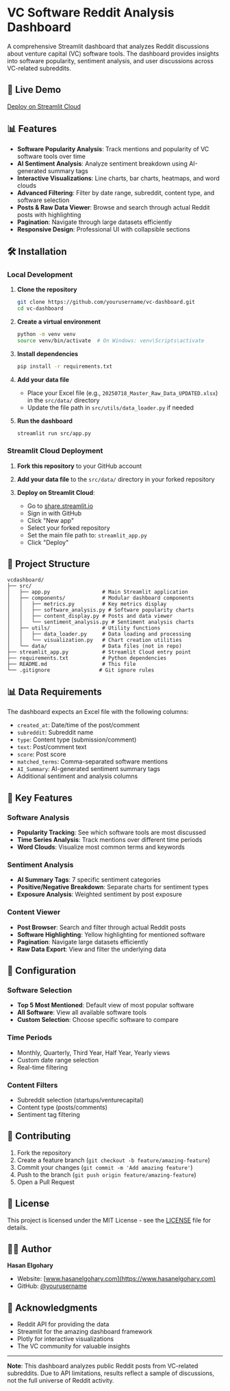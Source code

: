 # VC Software Reddit Analysis Dashboard

A comprehensive Streamlit dashboard that analyzes Reddit discussions about venture capital (VC) software tools. The dashboard provides insights into software popularity, sentiment analysis, and user discussions across VC-related subreddits.

## 🚀 Live Demo

[Deploy on Streamlit Cloud](https://share.streamlit.io/)

## 📊 Features

- **Software Popularity Analysis**: Track mentions and popularity of VC software tools over time
- **AI Sentiment Analysis**: Analyze sentiment breakdown using AI-generated summary tags
- **Interactive Visualizations**: Line charts, bar charts, heatmaps, and word clouds
- **Advanced Filtering**: Filter by date range, subreddit, content type, and software selection
- **Posts & Raw Data Viewer**: Browse and search through actual Reddit posts with highlighting
- **Pagination**: Navigate through large datasets efficiently
- **Responsive Design**: Professional UI with collapsible sections

## 🛠️ Installation

### Local Development

1. **Clone the repository**
   ```bash
   git clone https://github.com/yourusername/vc-dashboard.git
   cd vc-dashboard
   ```

2. **Create a virtual environment**
   ```bash
   python -m venv venv
   source venv/bin/activate  # On Windows: venv\Scripts\activate
   ```

3. **Install dependencies**
   ```bash
   pip install -r requirements.txt
   ```

4. **Add your data file**
   - Place your Excel file (e.g., `20250718_Master_Raw_Data_UPDATED.xlsx`) in the `src/data/` directory
   - Update the file path in `src/utils/data_loader.py` if needed

5. **Run the dashboard**
   ```bash
   streamlit run src/app.py
   ```

### Streamlit Cloud Deployment

1. **Fork this repository** to your GitHub account

2. **Add your data file** to the `src/data/` directory in your forked repository

3. **Deploy on Streamlit Cloud**:
   - Go to [share.streamlit.io](https://share.streamlit.io/)
   - Sign in with GitHub
   - Click "New app"
   - Select your forked repository
   - Set the main file path to: `streamlit_app.py`
   - Click "Deploy"

## 📁 Project Structure

```
vcdashboard/
├── src/
│   ├── app.py                 # Main Streamlit application
│   ├── components/            # Modular dashboard components
│   │   ├── metrics.py         # Key metrics display
│   │   ├── software_analysis.py # Software popularity charts
│   │   ├── content_display.py # Posts and data viewer
│   │   └── sentiment_analysis.py # Sentiment analysis charts
│   ├── utils/                 # Utility functions
│   │   ├── data_loader.py     # Data loading and processing
│   │   └── visualization.py   # Chart creation utilities
│   └── data/                  # Data files (not in repo)
├── streamlit_app.py           # Streamlit Cloud entry point
├── requirements.txt           # Python dependencies
├── README.md                  # This file
└── .gitignore                # Git ignore rules
```

## 📊 Data Requirements

The dashboard expects an Excel file with the following columns:
- `created_at`: Date/time of the post/comment
- `subreddit`: Subreddit name
- `type`: Content type (submission/comment)
- `text`: Post/comment text
- `score`: Post score
- `matched_terms`: Comma-separated software mentions
- `AI_Summary`: AI-generated sentiment summary tags
- Additional sentiment and analysis columns

## 🎯 Key Features

### Software Analysis
- **Popularity Tracking**: See which software tools are most discussed
- **Time Series Analysis**: Track mentions over different time periods
- **Word Clouds**: Visualize most common terms and keywords

### Sentiment Analysis
- **AI Summary Tags**: 7 specific sentiment categories
- **Positive/Negative Breakdown**: Separate charts for sentiment types
- **Exposure Analysis**: Weighted sentiment by post exposure

### Content Viewer
- **Post Browser**: Search and filter through actual Reddit posts
- **Software Highlighting**: Yellow highlighting for mentioned software
- **Pagination**: Navigate large datasets efficiently
- **Raw Data Export**: View and filter the underlying data

## 🔧 Configuration

### Software Selection
- **Top 5 Most Mentioned**: Default view of most popular software
- **All Software**: View all available software tools
- **Custom Selection**: Choose specific software to compare

### Time Periods
- Monthly, Quarterly, Third Year, Half Year, Yearly views
- Custom date range selection
- Real-time filtering

### Content Filters
- Subreddit selection (startups/venturecapital)
- Content type (posts/comments)
- Sentiment tag filtering

## 🤝 Contributing

1. Fork the repository
2. Create a feature branch (`git checkout -b feature/amazing-feature`)
3. Commit your changes (`git commit -m 'Add amazing feature'`)
4. Push to the branch (`git push origin feature/amazing-feature`)
5. Open a Pull Request

## 📝 License

This project is licensed under the MIT License - see the [LICENSE](LICENSE) file for details.

## 👨‍💻 Author

**Hasan Elgohary**
- Website: [www.hasanelgohary.com](https://www.hasanelgohary.com)
- GitHub: [@yourusername](https://github.com/yourusername)

## 🙏 Acknowledgments

- Reddit API for providing the data
- Streamlit for the amazing dashboard framework
- Plotly for interactive visualizations
- The VC community for valuable insights

---

**Note**: This dashboard analyzes public Reddit posts from VC-related subreddits. Due to API limitations, results reflect a sample of discussions, not the full universe of Reddit activity. 